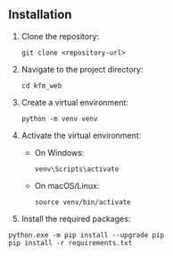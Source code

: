 ## Installation

1. Clone the repository:
   ```
   git clone <repository-url>
   ```

2. Navigate to the project directory:
   ```
   cd kfm_web
   ```

3. Create a virtual environment:
   ```
   python -m venv venv
   ```

4. Activate the virtual environment:
   - On Windows:
     ```
     venv\Scripts\activate
     ```
   - On macOS/Linux:
     ```
     source venv/bin/activate
     ```

5. Install the required packages:
```
python.exe -m pip install --upgrade pip
pip install -r requirements.txt
```
